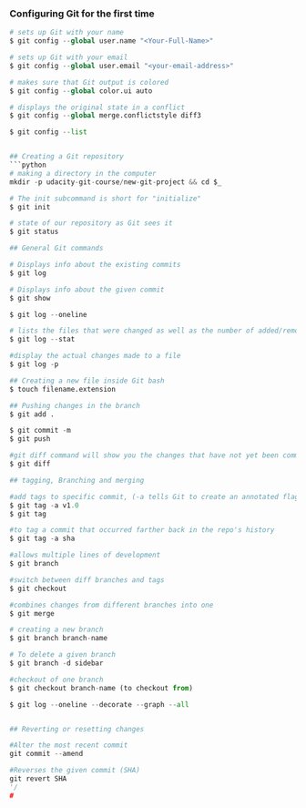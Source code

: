 
### Configuring Git for the first time
```python
# sets up Git with your name
$ git config --global user.name "<Your-Full-Name>"

# sets up Git with your email
$ git config --global user.email "<your-email-address>"

# makes sure that Git output is colored
$ git config --global color.ui auto

# displays the original state in a conflict
$ git config --global merge.conflictstyle diff3

$ git config --list


## Creating a Git repository
```python
# making a directory in the computer
mkdir -p udacity-git-course/new-git-project && cd $_

# The init subcommand is short for "initialize"
$ git init

# state of our repository as Git sees it
$ git status

## General Git commands

# Displays info about the existing commits
$ git log

# Displays info about the given commit
$ git show

$ git log --oneline

# lists the files that were changed as well as the number of added/removed lines
$ git log --stat

#display the actual changes made to a file
$ git log -p

## Creating a new file inside Git bash
$ touch filename.extension

## Pushing changes in the branch
$ git add .

$ git commit -m
$ git push

#git diff command will show you the changes that have not yet been committed
$ git diff

## tagging, Branching and merging

#add tags to specific commit, (-a tells Git to create an annotated flag)
$ git tag -a v1.0
$ git tag

#to tag a commit that occurred farther back in the repo's history
$ git tag -a sha

#allows multiple lines of development
$ git branch

#switch between diff branches and tags
$ git checkout

#combines changes from different branches into one
$ git merge

# creating a new branch
$ git branch branch-name

# To delete a given branch
$ git branch -d sidebar

#checkout of one branch
$ git checkout branch-name (to checkout from)

$ git log --oneline --decorate --graph --all


## Reverting or resetting changes

#Alter the most recent commit
git commit --amend

#Reverses the given commit (SHA)
git revert SHA
'/
#
